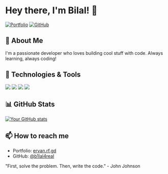 # Hey there, I'm Bilal! 👋

[![Portfolio](https://img.shields.io/badge/Portfolio-ervan.rf.gd-%230077B5?style=flat&logo=react)](http://ervan.rf.gd/)
[![GitHub](https://img.shields.io/badge/GitHub-b1lal4real-%23181717?style=flat&logo=github)](https://github.com/b1lal4real)

## 🚀 About Me
I'm a passionate developer who loves building cool stuff with code. Always learning, always coding!

## 🔧 Technologies & Tools
![](https://img.shields.io/badge/Code-JavaScript-informational?style=flat&logo=javascript&logoColor=white&color=2bbc8a)
![](https://img.shields.io/badge/Code-Python-informational?style=flat&logo=python&logoColor=white&color=2bbc8a)
![](https://img.shields.io/badge/Tools-Git-informational?style=flat&logo=git&logoColor=white&color=2bbc8a)
![](https://img.shields.io/badge/Tools-VS_Code-informational?style=flat&logo=visual-studio-code&logoColor=white&color=2bbc8a)

## 📊 GitHub Stats
[![Your GitHub stats](https://github-readme-stats.vercel.app/api?username=b1lal4real&show_icons=true&theme=radical)](https://github.com/b1lal4real)

## 📫 How to reach me
- Portfolio: [ervan.rf.gd](http://ervan.rf.gd/)
- GitHub: [@b1lal4real](https://github.com/b1lal4real)

"First, solve the problem. Then, write the code." - John Johnson
